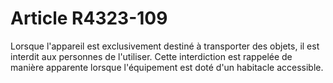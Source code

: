 # Article R4323-109

Lorsque l'appareil est exclusivement destiné à transporter des objets, il est interdit aux personnes de l'utiliser. Cette interdiction est rappelée de manière apparente lorsque l'équipement est doté d'un habitacle accessible.